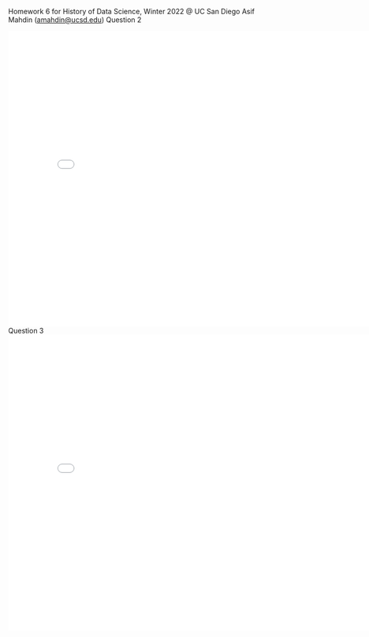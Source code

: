 Homework 6 for History of Data Science, Winter 2022 @ UC San Diego
Asif Mahdin (amahdin@ucsd.edu)
Question 2
<iframe src='amahdin/-repo-/plotly-fig-galton.html' width=800 height=600 frameBorder=0></iframe>
Question 3
<iframe src='amahdin/-repo-/plotly-fig-france_map.html' width=800 height=600 frameBorder=0></iframe>


